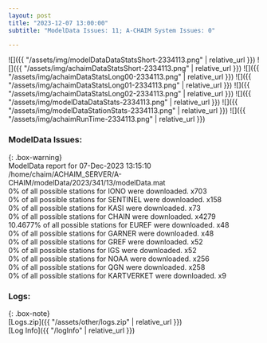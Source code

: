 ```yaml
---
layout: post
title: "2023-12-07 13:00:00"
subtitle: "ModelData Issues: 11; A-CHAIM System Issues: 0"

---
```


![]({{ "/assets/img/modelDataDataStatsShort-2334113.png" | relative_url }})
![]({{ "/assets/img/achaimDataStatsShort-2334113.png" | relative_url }})
![]({{ "/assets/img/achaimDataStatsLong00-2334113.png" | relative_url }})
![]({{ "/assets/img/achaimDataStatsLong01-2334113.png" | relative_url }})
![]({{ "/assets/img/achaimDataStatsLong02-2334113.png" | relative_url }})
![]({{ "/assets/img/modelDataDataStats-2334113.png" | relative_url }})
![]({{ "/assets/img/modelDataStationStats-2334113.png" | relative_url }})
![]({{ "/assets/img/achaimRunTime-2334113.png" | relative_url }})


### ModelData Issues:  
  
{: .box-warning}  
 ModelData report for 07-Dec-2023 13:15:10   
 /home/chaim/ACHAIM_SERVER/A-CHAIM/modelData/2023/341/13/modelData.mat   
 0% of all possible stations for IONO were downloaded. x703   
 0% of all possible stations for SENTINEL were downloaded. x158   
 0% of all possible stations for KASI were downloaded. x73   
 0% of all possible stations for CHAIN were downloaded. x4279   
 10.4677% of all possible stations for EUREF were downloaded. x48   
 0% of all possible stations for GARNER were downloaded. x48   
 0% of all possible stations for GREF were downloaded. x52   
 0% of all possible stations for IGS were downloaded. x52   
 0% of all possible stations for NOAA were downloaded. x256   
 0% of all possible stations for QGN were downloaded. x258   
 0% of all possible stations for KARTVERKET were downloaded. x9   
  


### Logs:  
  
{: .box-note}  
[Logs.zip]({{ "/assets/other/logs.zip" | relative_url }})  
[Log Info]({{ "/logInfo" | relative_url }})  
